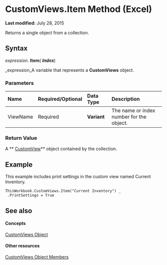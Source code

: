 
# CustomViews.Item Method (Excel)

 **Last modified:** July 28, 2015

Returns a single object from a collection.

## Syntax

 _expression_. **Item**( **_Index_**)

 _expression_A variable that represents a  **CustomViews** object.


### Parameters



|**Name**|**Required/Optional**|**Data Type**|**Description**|
|:-----|:-----|:-----|:-----|
|ViewName|Required| **Variant**|The name or index number for the object.|

### Return Value

A  ** [CustomView](e16b1920-faeb-62d4-4d27-59745c4f5355.md)** object contained by the collection.


## Example

This example includes print settings in the custom view named Current Inventory.


```
ThisWorkbook.CustomViews.Item("Current Inventory") _ 
 .PrintSettings = True
```


## See also


#### Concepts


 [CustomViews Object](f970bdf7-371b-ba41-89a3-bef2c6907f1a.md)
#### Other resources


 [CustomViews Object Members](694d7e53-a38b-e4c3-eb44-d35c758e1352.md)
